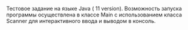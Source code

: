 Тестовое задание на языке Java ( 11 version).
Возможность запуска программы осуществлена в классе Main с использованием класса Scanner для интерактивного ввода и выводом в консоль.
